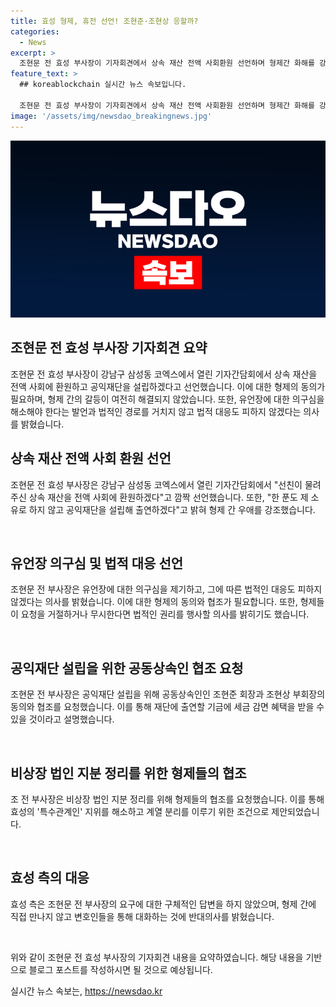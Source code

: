 ```yaml
---
title: 효성 형제, 휴전 선언! 조현준·조현상 응할까?
categories:
  - News
excerpt: >
  조현문 전 효성 부사장이 기자회견에서 상속 재산 전액 사회환원 선언하며 형제간 화해를 강조하고, 공익재단 설립 및 공동 상속인 협조를 요청했습니다. 그러나 형제들의 동의가 전제되어야 하며, 유언장에 대한 의구심을 제기하며 법적 대응 의지를 강조하기도 했습니다. 또한, 비상장 법인 지분 정리와 관련해 형제들의 협조를 요구했습니다. 이에 대한 효성 측의 구체적 답변은 없었습니다. 형제 간 갈등과 화해를 둘러싼 논란이 계속될 전망입니다.
feature_text: >
  ## koreablockchain 실시간 뉴스 속보입니다.

  조현문 전 효성 부사장이 기자회견에서 상속 재산 전액 사회환원 선언하며 형제간 화해를 강조하고, 공익재단 설립 및 공동 상속인 협조를 요청했습니다. 그러나 형제들의 동의가 전제되어야 하며, 유언장에 대한 의구심을 제기하며 법적 대응 의지를 강조하기도 했습니다. 또한, 비상장 법인 지분 정리와 관련해 형제들의 협조를 요구했습니다. 이에 대한 효성 측의 구체적 답변은 없었습니다. 형제 간 갈등과 화해를 둘러싼 논란이 계속될 전망입니다.
image: '/assets/img/newsdao_breakingnews.jpg'
---
```


<p><img src="/assets/img/newsdao_breakingnews.jpg" alt="koreablockchain 속보" /></p>

<h2 data-ke-size="size26">조현문 전 효성 부사장 기자회견 요약</h2>

<p data-ke-size="size16"></p>

<p>조현문 전 효성 부사장이 강남구 삼성동 코엑스에서 열린 기자간담회에서 상속 재산을 전액 사회에 환원하고 공익재단을 설립하겠다고 선언했습니다. 이에 대한 형제의 동의가 필요하며, 형제 간의 갈등이 여전히 해결되지 않았습니다. 또한, 유언장에 대한 의구심을 해소해야 한다는 발언과 법적인 경로를 거치지 않고 법적 대응도 피하지 않겠다는 의사를 밝혔습니다.</p>

<h2 data-ke-size="size26">상속 재산 전액 사회 환원 선언</h2>

<p data-ke-size="size16">조현문 전 효성 부사장은 강남구 삼성동 코엑스에서 열린 기자간담회에서 "선친이 물려주신 상속 재산을 전액 사회에 환원하겠다"고 깜짝 선언했습니다. 또한, "한 푼도 제 소유로 하지 않고 공익재단을 설립해 출연하겠다"고 밝혀 형제 간 우애를 강조했습니다.</p>

<p data-ke-size="size16">&nbsp;</p>

<h2 data-ke-size="size26">유언장 의구심 및 법적 대응 선언</h2>

<p data-ke-size="size16">조현문 전 부사장은 유언장에 대한 의구심을 제기하고, 그에 따른 법적인 대응도 피하지 않겠다는 의사를 밝혔습니다. 이에 대한 형제의 동의와 협조가 필요합니다. 또한, 형제들이 요청을 거절하거나 무시한다면 법적인 권리를 행사할 의사를 밝히기도 했습니다.</p>

<p data-ke-size="size16">&nbsp;</p>

<h2 data-ke-size="size26">공익재단 설립을 위한 공동상속인 협조 요청</h2>

<p data-ke-size="size16">조현문 전 부사장은 공익재단 설립을 위해 공동상속인인 조현준 회장과 조현상 부회장의 동의와 협조를 요청했습니다. 이를 통해 재단에 출연할 기금에 세금 감면 혜택을 받을 수 있을 것이라고 설명했습니다.</p>

<p data-ke-size="size16">&nbsp;</p>

<h2 data-ke-size="size26">비상장 법인 지분 정리를 위한 형제들의 협조</h2>

<p data-ke-size="size16">조 전 부사장은 비상장 법인 지분 정리를 위해 형제들의 협조를 요청했습니다. 이를 통해 효성의 '특수관계인' 지위를 해소하고 계열 분리를 이루기 위한 조건으로 제안되었습니다.</p>

<p data-ke-size="size16">&nbsp;</p>

<h2 data-ke-size="size26">효성 측의 대응</h2>

<p data-ke-size="size16">효성 측은 조현문 전 부사장의 요구에 대한 구체적인 답변을 하지 않았으며, 형제 간에 직접 만나지 않고 변호인들을 통해 대화하는 것에 반대의사를 밝혔습니다.</p>

<p data-ke-size="size16">&nbsp;</p>

<p>위와 같이 조현문 전 효성 부사장의 기자회견 내용을 요약하였습니다. 해당 내용을 기반으로 블로그 포스트를 작성하시면 될 것으로 예상됩니다.</p>
실시간 뉴스 속보는, <a href="https://newsdao.kr" rel="dofollow">https://newsdao.kr</a>



